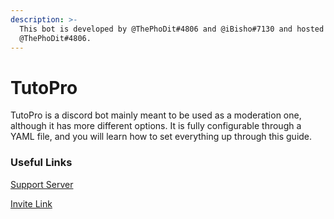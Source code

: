 ```yaml
---
description: >-
  This bot is developed by @ThePhoDit#4806 and @iBisho#7130 and hosted by
  @ThePhoDit#4806.
---
```


# TutoPro

TutoPro is a discord bot mainly meant to be used as a moderation one, although it has more different options. It is fully configurable through a YAML file, and you will learn how to set everything up through this guide.

### Useful Links

[Support Server](https://discord.gg/aUNhdFD)

[Invite Link](https://discord.com/oauth2/authorize?client_id=626461058067988512&permissions=8&scope=bot)

